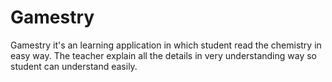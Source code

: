# Gamestry
Gamestry it's an learning application in  which student read the chemistry in easy way. The teacher explain all the details in very understanding way so student can understand easily.
